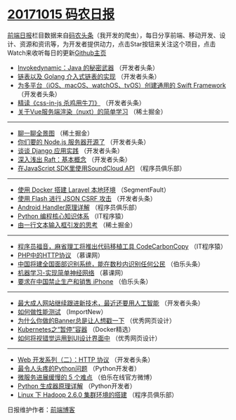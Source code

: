 # [20171015 码农日报](http://hao.caibaojian.com/date/2017/10/15)

[前端日报](http://caibaojian.com/c/news)栏目数据来自[码农头条](http://hao.caibaojian.com/)（我开发的爬虫），每日分享前端、移动开发、设计、资源和资讯等，为开发者提供动力，点击Star按钮来关注这个项目，点击Watch来收听每日的更新[Github主页](https://github.com/kujian/frontendDaily)
* [Invokedynamic：Java 的秘密武器](http://hao.caibaojian.com/53822.html) （开发者头条）
* [链表以及 Golang 介入式链表的实现](http://hao.caibaojian.com/53826.html) （开发者头条）
* [为多平台（iOS、macOS、watchOS、tvOS）创建通用的 Swift Framework](http://hao.caibaojian.com/53824.html) （开发者头条）
* [精读《css-in-js 杀鸡用牛刀》](http://hao.caibaojian.com/53827.html) （开发者头条）
* [关于Vue服务端渲染（nuxt）的简单学习](http://hao.caibaojian.com/53814.html) （稀土掘金）

***
* [聊一聊全景图](http://hao.caibaojian.com/53812.html) （稀土掘金）
* [你们要的 Node.js 服务器开源了](http://hao.caibaojian.com/53818.html) （开发者头条）
* [谈谈 Django 应用实践](http://hao.caibaojian.com/53820.html) （开发者头条）
* [深入浅出 Raft：基本概念](http://hao.caibaojian.com/53823.html) （开发者头条）
* [在JavaScript SDK里使用SoundCloud API](http://hao.caibaojian.com/53845.html) （程序员俱乐部）

***
* [使用 Docker 搭建 Laravel 本地环境](http://hao.caibaojian.com/53811.html) （SegmentFault）
* [使用 Flash 进行 JSON CSRF 攻击](http://hao.caibaojian.com/53825.html) （开发者头条）
* [Android Handler原理详解](http://hao.caibaojian.com/53846.html) （程序员俱乐部）
* [Python 编程核心知识体系](http://hao.caibaojian.com/53847.html) （IT程序猿）
* [由一行文本输入框引发的思考](http://hao.caibaojian.com/53813.html) （稀土掘金）

***
* [程序员福音，麻省理工将推出代码移植工具 CodeCarbonCopy](http://hao.caibaojian.com/53848.html) （IT程序猿）
* [PHP中的HTTP协议](http://hao.caibaojian.com/53838.html) （慕课网）
* [中国将建全国面部识别系统，能在数秒内识别任何公民](http://hao.caibaojian.com/53849.html) （伯乐头条）
* [机器学习-实现简单神经网络](http://hao.caibaojian.com/53839.html) （慕课网）
* [要求在中国禁止生产和销售 iPhone](http://hao.caibaojian.com/53850.html) （伯乐头条）

***
* [最大成人网站继续跟进新技术，最近还要用人工智能](http://hao.caibaojian.com/53819.html) （开发者头条）
* [如何做性能测试](http://hao.caibaojian.com/53840.html) （ImportNew）
* [为什么你做的Banner总是让人想戳一下](http://hao.caibaojian.com/53851.html) （优秀网页设计）
* [Kubernetes之“暂停”容器](http://hao.caibaojian.com/53841.html) （Docker精选）
* [如何将视错觉运用到UI设计界面中](http://hao.caibaojian.com/53852.html) （优秀网页设计）

***
* [Web 开发系列（二）：HTTP 协议](http://hao.caibaojian.com/53821.html) （开发者头条）
* [最令人头疼的Python问题](http://hao.caibaojian.com/53842.html) （Python开发者）
* [微服务进展缓慢的 5 个难点](http://hao.caibaojian.com/53853.html) （伯乐在线官方微博）
* [Python 生成器原理详解](http://hao.caibaojian.com/53843.html) （Python开发者）
* [Linux 下 Hadoop 2.6.0 集群环境的搭建](http://hao.caibaojian.com/53844.html) （程序员俱乐部）

日报维护作者：[前端博客](http://caibaojian.com/) 